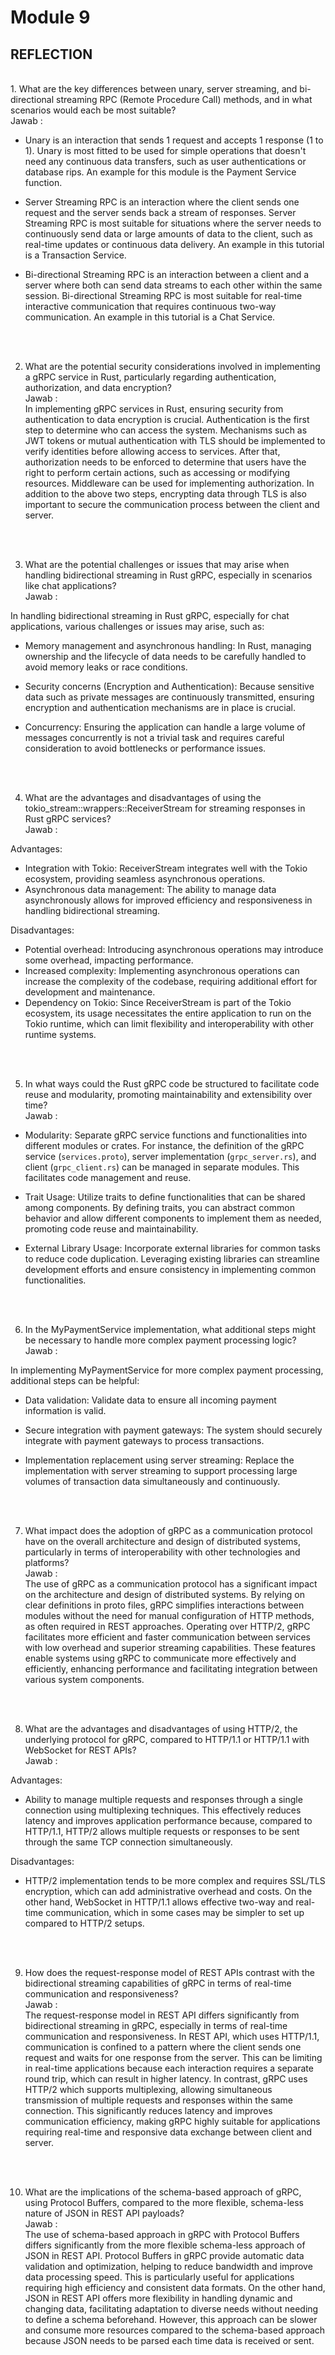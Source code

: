 # Module 9
## REFLECTION
<br>
1. What are the key differences between unary, server streaming, and bi-directional streaming RPC (Remote Procedure Call) methods, and in what scenarios would each be most suitable? <br>
Jawab : 

- Unary is an interaction that sends 1 request and accepts 1 response (1 to 1). Unary is most fitted to be used for simple operations that doesn't need any continuous data transfers, such as user authentications or database rips. An example for this module is the Payment Service function.

- Server Streaming RPC is an interaction where the client sends one request and the server sends back a stream of responses. Server Streaming RPC is most suitable for situations where the server needs to continuously send data or large amounts of data to the client, such as real-time updates or continuous data delivery. An example in this tutorial is a Transaction Service.

- Bi-directional Streaming RPC is an interaction between a client and a server where both can send data streams to each other within the same session. Bi-directional Streaming RPC is most suitable for real-time interactive communication that requires continuous two-way communication. An example in this tutorial is a Chat Service.

<br>
<br>

2. What are the potential security considerations involved in implementing a gRPC service in Rust, particularly regarding authentication, authorization, and data encryption? <br>
Jawab :<br>
In implementing gRPC services in Rust, ensuring security from authentication to data encryption is crucial. Authentication is the first step to determine who can access the system. Mechanisms such as JWT tokens or mutual authentication with TLS should be implemented to verify identities before allowing access to services. After that, authorization needs to be enforced to determine that users have the right to perform certain actions, such as accessing or modifying resources. Middleware can be used for implementing authorization. In addition to the above two steps, encrypting data through TLS is also important to secure the communication process between the client and server.

<br>
<br>

3. What are the potential challenges or issues that may arise when handling bidirectional streaming in Rust gRPC, especially in scenarios like chat applications? <br>
Jawab : 

In handling bidirectional streaming in Rust gRPC, especially for chat applications, various challenges or issues may arise, such as:

- Memory management and asynchronous handling: In Rust, managing ownership and the lifecycle of data needs to be carefully handled to avoid memory leaks or race conditions.

- Security concerns (Encryption and Authentication): Because sensitive data such as private messages are continuously transmitted, ensuring encryption and authentication mechanisms are in place is crucial.

- Concurrency: Ensuring the application can handle a large volume of messages concurrently is not a trivial task and requires careful consideration to avoid bottlenecks or performance issues.

<br>
<br>

4. What are the advantages and disadvantages of using the tokio_stream::wrappers::ReceiverStream for streaming responses in Rust gRPC services? <br>
Jawab : 

Advantages: <br>
- Integration with Tokio: ReceiverStream integrates well with the Tokio ecosystem, providing seamless asynchronous operations.
- Asynchronous data management: The ability to manage data asynchronously allows for improved efficiency and responsiveness in handling bidirectional streaming.

Disadvantages: <br>
- Potential overhead: Introducing asynchronous operations may introduce some overhead, impacting performance.
- Increased complexity: Implementing asynchronous operations can increase the complexity of the codebase, requiring additional effort for development and maintenance.
- Dependency on Tokio: Since ReceiverStream is part of the Tokio ecosystem, its usage necessitates the entire application to run on the Tokio runtime, which can limit flexibility and interoperability with other runtime systems.

<br>
<br>

5. In what ways could the Rust gRPC code be structured to facilitate code reuse and modularity, promoting maintainability and extensibility over time? <br>
Jawab : 

- Modularity: Separate gRPC service functions and functionalities into different modules or crates. For instance, the definition of the gRPC service (`services.proto`), server implementation (`grpc_server.rs`), and client (`grpc_client.rs`) can be managed in separate modules. This facilitates code management and reuse.

- Trait Usage: Utilize traits to define functionalities that can be shared among components. By defining traits, you can abstract common behavior and allow different components to implement them as needed, promoting code reuse and maintainability.

- External Library Usage: Incorporate external libraries for common tasks to reduce code duplication. Leveraging existing libraries can streamline development efforts and ensure consistency in implementing common functionalities.

<br>
<br>

6. In the MyPaymentService implementation, what additional steps might be necessary to handle more complex payment processing logic? <br>
Jawab : 

In implementing MyPaymentService for more complex payment processing, additional steps can be helpful:
- Data validation: Validate data to ensure all incoming payment information is valid.

- Secure integration with payment gateways: The system should securely integrate with payment gateways to process transactions.

- Implementation replacement using server streaming: Replace the implementation with server streaming to support processing large volumes of transaction data simultaneously and continuously.

<br>
<br>

7. What impact does the adoption of gRPC as a communication protocol have on the overall architecture and design of distributed systems, particularly in terms of interoperability with other technologies and platforms? <br>
Jawab : <br>
The use of gRPC as a communication protocol has a significant impact on the architecture and design of distributed systems. By relying on clear definitions in proto files, gRPC simplifies interactions between modules without the need for manual configuration of HTTP methods, as often required in REST approaches. Operating over HTTP/2, gRPC facilitates more efficient and faster communication between services with low overhead and superior streaming capabilities. These features enable systems using gRPC to communicate more effectively and efficiently, enhancing performance and facilitating integration between various system components.

<br>
<br>

8. What are the advantages and disadvantages of using HTTP/2, the underlying protocol for gRPC, compared to HTTP/1.1 or HTTP/1.1 with WebSocket for REST APIs? <br>
Jawab : <br>

Advantages:

- Ability to manage multiple requests and responses through a single connection using multiplexing techniques. This effectively reduces latency and improves application performance because, compared to HTTP/1.1, HTTP/2 allows multiple requests or responses to be sent through the same TCP connection simultaneously. <br>

Disadvantages:

- HTTP/2 implementation tends to be more complex and requires SSL/TLS encryption, which can add administrative overhead and costs. On the other hand, WebSocket in HTTP/1.1 allows effective two-way and real-time communication, which in some cases may be simpler to set up compared to HTTP/2 setups.

<br>
<br>

9. How does the request-response model of REST APIs contrast with the bidirectional streaming capabilities of gRPC in terms of real-time communication and responsiveness? <br>
Jawab : <br>
The request-response model in REST API differs significantly from bidirectional streaming in gRPC, especially in terms of real-time communication and responsiveness. In REST API, which uses HTTP/1.1, communication is confined to a pattern where the client sends one request and waits for one response from the server. This can be limiting in real-time applications because each interaction requires a separate round trip, which can result in higher latency. In contrast, gRPC uses HTTP/2 which supports multiplexing, allowing simultaneous transmission of multiple requests and responses within the same connection. This significantly reduces latency and improves communication efficiency, making gRPC highly suitable for applications requiring real-time and responsive data exchange between client and server.

<br>
<br>

10. What are the implications of the schema-based approach of gRPC, using Protocol Buffers, compared to the more flexible, schema-less nature of JSON in REST API payloads? <br>
Jawab : <br>
The use of schema-based approach in gRPC with Protocol Buffers differs significantly from the more flexible schema-less approach of JSON in REST API. Protocol Buffers in gRPC provide automatic data validation and optimization, helping to reduce bandwidth and improve data processing speed. This is particularly useful for applications requiring high efficiency and consistent data formats. On the other hand, JSON in REST API offers more flexibility in handling dynamic and changing data, facilitating adaptation to diverse needs without needing to define a schema beforehand. However, this approach can be slower and consume more resources compared to the schema-based approach because JSON needs to be parsed each time data is received or sent.

